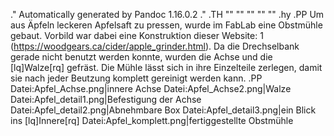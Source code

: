 .\" Automatically generated by Pandoc 1.16.0.2
.\"
.TH "" "" "" "" ""
.hy
.PP
Um aus Äpfeln leckeren Apfelsaft zu pressen, wurde im FabLab eine
Obstmühle gebaut. Vorbild war dabei eine Konstruktion dieser Website:
1 (https://woodgears.ca/cider/apple_grinder.html).
Da die Drechselbank gerade nicht benutzt werden konnte, wurden die Achse
und die \[lq]Walze\[rq] gefräst.
Die Mühle lässt sich in ihre Einzelteile zerlegen, damit sie nach jeder
Beutzung komplett gereinigt werden kann.
.PP
Datei:Apfel_Achse.png|innere Achse Datei:Apfel_Achse2.png|Walze
Datei:Apfel_detail1.png|Befestigung der Achse
Datei:Apfel_detail2.png|Abnehmbare Box Datei:Apfel_detail3.png|ein Blick
ins \[lq]Innere\[rq] Datei:Apfel_komplett.png|fertiggestellte Obstmühle
